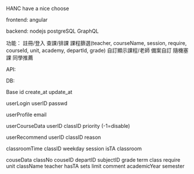 HANC
have a nice choose

frontend:
angular

backend:
nodejs
postgreSQL
GraphQL

功能：
註冊/登入
查課/排課
 課程篩選(teacher, courseName, session, require, courseId, unit, academy, departId, grade)
 自訂顯示課程/老師
 備案自訂
 隨機塞課
 同學推薦
 
API:


DB:

Base
 id
 create_at
 update_at

userLogin
 userID
 passwd
 
userProfile
 email

userCourseData
 userID
 classID
 priority (-1=disable)

userRecommend
 userID
 classID
 reason

classroomTime
 classID
 weekday
 session
 isTA
 classroom
 
couseData
 classNo
 couseID
 departID
 subjectID
 grade
 term
 class
 require
 unit
 className
 teacher
 hasTA
 sets
 limit
 comment
 academicYear
 semester